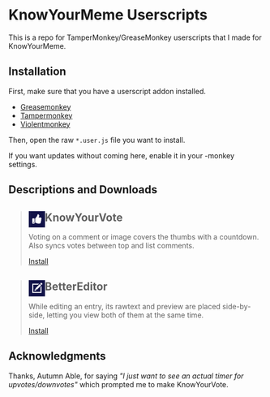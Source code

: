 # KnowYourMeme Userscripts

This is a repo for TamperMonkey/GreaseMonkey userscripts that I made for KnowYourMeme.

## Installation
First, make sure that you have a userscript addon installed.

- [Greasemonkey](https://www.greasespot.net/)
- [Tampermonkey](https://www.tampermonkey.net/) 
- [Violentmonkey](https://violentmonkey.github.io/)

Then, open the raw `*.user.js` file you want to install.

If you want updates without coming here, enable it in your -monkey settings.

## Descriptions and Downloads

> ## <img align=left src=src/knowyourvote.png> KnowYourVote
>   
> Voting on a comment or image covers the thumbs with a countdown. Also syncs votes between top and list comments.
> 
> [Install](src/knowyourvote.user.js)

> ## <img align=left src=src/bettereditor.png> BetterEditor
> 
> While editing an entry, its rawtext and preview are placed side-by-side, letting you view both of them at the same time.
> 
> [Install](src/bettereditor.user.js) 

## Acknowledgments 

Thanks, Autumn Able, for saying *"I just want to see an actual timer for upvotes/downvotes"* which prompted me to make KnowYourVote.